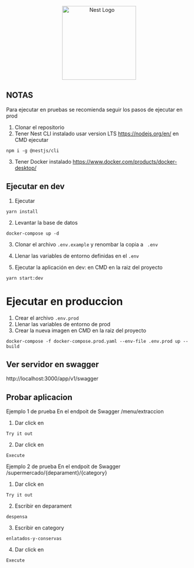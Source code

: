 <p align="center">
  <a href="http://nestjs.com/" target="blank"><img src="https://nestjs.com/img/logo-small.svg" width="200" alt="Nest Logo" /></a>
</p>

## NOTAS
Para ejecutar en pruebas se recomienda seguir los pasos de ejecutar en prod
1. Clonar el repositorio
2. Tener Nest CLI instalado usar version LTS https://nodejs.org/en/ 
en CMD ejecutar
```
npm i -g @nestjs/cli
```
3. Tener Docker instalado https://www.docker.com/products/docker-desktop/
## Ejecutar en dev  

1. Ejecutar
```
yarn install
```
2. Levantar la base de datos
```
docker-compose up -d
```

3. Clonar el archivo ```.env.example``` y renombar la copia a ```
.env```

4. Llenar las variables de entorno definidas en el ```.env```

5. Ejecutar la aplicación en dev: en CMD en la raiz del proyecto
```
yarn start:dev
```
# Ejecutar en produccion
1. Crear el archivo ```.env.prod```
2. Llenar las variables de entorno de prod
3. Crear la nueva imagen en CMD en la raiz del proyecto
```
docker-compose -f docker-compose.prod.yaml --env-file .env.prod up --build
```
## Ver servidor en swagger
http://localhost:3000/app/v1/swagger

## Probar aplicacion
Ejemplo 1 de prueba
En el endpoit de Swagger /menu/extraccion
1. Dar click en 
```
Try it out
```
2. Dar click en 
```
Execute
```
Ejemplo 2 de prueba
En el endpoit de Swagger /supermercado/{deparament}/{category}
1. Dar click en 
```
Try it out
```
2. Escribir en deparament
```
despensa
``` 
3. Escribir en category 
```
enlatados-y-conservas
``` 
4. Dar click en 
```
Execute
```
